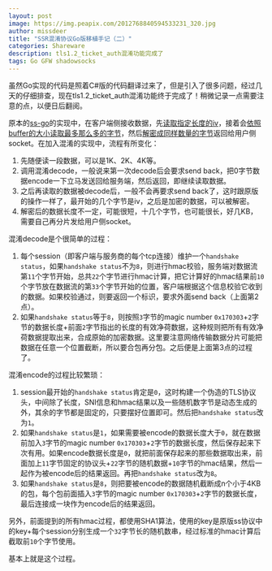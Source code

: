 ```yaml
---
layout: post
image: https://img.peapix.com/2012768840594533231_320.jpg
author: missdeer
title: "SSR混淆协议Go版移植手记（二）"
categories: Shareware
description: tls1.2_ticket_auth混淆功能完成了
tags: Go GFW shadowsocks
---
```


虽然Go实现的代码是照着C#版的代码翻译过来了，但是引入了很多问题，经过几天的仔细排查，现在tls1.2_ticket_auth混淆功能终于完成了！稍微记录一点需要注意的点，以便日后翻阅。

原本的[ss-go](https://github.com/shadowsocks/shadowsocks-go)的实现中，在客户端侧接收数据，先[读取指定长度的iv](https://github.com/shadowsocks/shadowsocks-go/blob/master/shadowsocks/conn.go#L119)，接着会[依照buffer的大小读取最多那么多的字节](https://github.com/shadowsocks/shadowsocks-go/blob/master/shadowsocks/conn.go#L137)，然后[解密成同样数量的字节](https://github.com/shadowsocks/shadowsocks-go/blob/master/shadowsocks/conn.go#L139)返回给用户侧socket。在加入混淆的实现中，流程有所变化：

1. 先随便读一段数据，可以是1K、2K、4K等。
2. 调用混淆decode，一般说来第一次decode后会要求send back，把0字节数据encode一下立马发送回给服务端，然后返回，即继续读取数据。
3. 之后再读取的数据被decode后，一般不会再要求send back了，这时跟原版的操作一样了，最开始的几个字节是iv，之后是加密的数据，可以被解密。
4. 解密后的数据长度不一定，可能很短，十几个字节，也可能很长，好几KB，需要自己再分片发给用户侧socket。

混淆decode是个很简单的过程：

1. 每个session（即客户端与服务商的每个tcp连接）维护一个`handshake status`，如果`handshake status`不为`8`，则进行hmac校验，服务端对数据流第`11`个字节开始，总共`22`个字节进行hmac计算，把它计算好的hmac结果前`10`个字节放在数据流的第`33`个字节开始的位置，客户端根据这个信息校验它收到的数据。如果校验通过，则要返回一个标识，要求外面send back（上面第2点）。
2. 如果`handshake status`等于`8`，则按照`3`字节的magic number `0x170303`+`2`字节的数据长度+前面`2`字节指出的长度的有效净荷数据，这种规则把所有有效净荷数据提取出来，合成原始的加密数据。这里要注意网络传输数据分片可能把数据在任意一个位置截断，所以要合包再分包。之后便是上面第3点的过程了。

混淆encode的过程比较繁琐：

1. session最开始的`handshake status`肯定是`0`，这时构建一个伪造的TLS协议头，中间除了长度，SNI信息和hmac结果以及一些随机数字节是动态生成的外，其余的字节都是固定的，只要摆好位置即可。然后把`handshake status`改为`1`。
2. 如果`handshake status`是`1`，如果需要被encode的数据长度大于`0`，就在数据前加入`3`字节的magic number `0x170303`+`2`字节的数据长度，然后保存起来下次有用。如果encode数据长度是`0`，就把前面保存起来的那些数据取出来，前面加上`11`字节固定的协议头+`22`字节的随机数据+`10`字节的hmac结果，然后一起作为被encode后的结果返回。再把`handshake status`改为`8`。
3. 如果`handshake status`是`8`，则把要被encode的数据随机截断成n个小于4KB的包，每个包前面插入`3`字节的magic number `0x170303`+`2`字节的数据长度，最后连接成一块作为encode后的结果返回。

另外，前面提到的所有hmac过程，都使用SHA1算法，使用的key是原版ss协议中的key+每个session分别生成一个`32`字节长的随机数串，经过标准的hmac计算后截取前`10`个字节使用。

基本上就是这个过程。